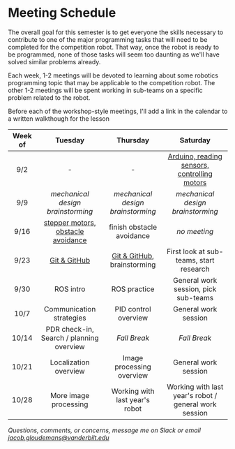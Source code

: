 # Meeting Schedule

The overall goal for this semester is to get everyone the skills necessary to contribute to one of the major programming tasks that will need to be completed for the competition robot. That way, once the robot is ready to be programmed, none of those tasks will seem too daunting as we'll have solved similar problems already.

Each week, 1-2 meetings will be devoted to learning about some robotics programming topic that may be applicable to the competition robot. The other 1-2 meetings will be spent working in sub-teams on a specific problem related to the robot. 

Before each of the workshop-style meetings, I'll add a link in the calendar to a written walkthough for the lesson

| Week of | Tuesday | Thursday | Saturday | 
|:-------:|:-------:|:--------:|:--------:|
|9/2      | -                          | -              | [Arduino, reading sensors, controlling motors](lessons/arduino_sensors_motors.md)|
|9/9      | *mechanical design brainstorming*          | *mechanical design brainstorming*        | *mechanical design brainstorming* | 
|9/16     |[stepper motors, obstacle avoidance](lessons/steppers_obstacle_avoidance.md) | finish obstacle avoidance     | *no meeting*  | 
|9/23     | [Git & GitHub](lessons/git_github.md)   | [Git & GitHub](lessons/git_github.md), brainstorming    | First look at sub-teams, start research | 
|9/30     | ROS intro         | ROS practice     | General work session, pick sub-teams      | 
|10/7     | Communication strategies     | PID control overview     | General work session | 
|10/14    | PDR check-in, Search / planning overview       | *Fall Break*      | *Fall Break*   |
|10/21    | Localization overview | Image processing overview | General work session |
|10/28    | More image processing |   Working with last year's robot  | Working with last year's robot / general work session | 




*Questions, comments, or concerns, message me on Slack or email jacob.gloudemans@vanderbilt.edu*
